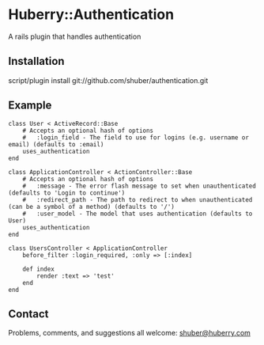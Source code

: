 Huberry::Authentication
=======================

A rails plugin that handles authentication


Installation
------------

script/plugin install git://github.com/shuber/authentication.git


Example
-------

	class User < ActiveRecord::Base
		# Accepts an optional hash of options
		#   :login_field - The field to use for logins (e.g. username or email) (defaults to :email)
		uses_authentication
	end
	
	class ApplicationController < ActionController::Base
		# Accepts an optional hash of options
		#   :message - The error flash message to set when unauthenticated (defaults to 'Login to continue')
		#   :redirect_path - The path to redirect to when unauthenticated (can be a symbol of a method) (defaults to '/')
		#   :user_model - The model that uses authentication (defaults to User)
		uses_authentication
	end
	
	class UsersController < ApplicationController
		before_filter :login_required, :only => [:index]
	
		def index
			render :text => 'test'
		end
	end


Contact
-------

Problems, comments, and suggestions all welcome: [shuber@huberry.com](mailto:shuber@huberry.com)